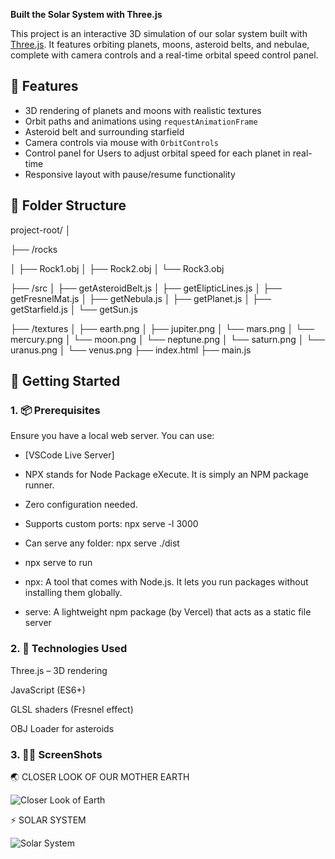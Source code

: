**Built the Solar System with Three.js**

This project is an interactive 3D simulation of our solar system built with [Three.js](https://threejs.org/). It features orbiting planets, moons, asteroid belts, and nebulae, complete with camera controls and a real-time orbital speed control panel.

## 🧭 Features

- 3D rendering of planets and moons with realistic textures
- Orbit paths and animations using `requestAnimationFrame`
- Asteroid belt and surrounding starfield
- Camera controls via mouse with `OrbitControls`
- Control panel for Users to adjust orbital speed for each planet in real-time
- Responsive layout with pause/resume functionality

## 📁 Folder Structure

project-root/
│

├── /rocks

│ ├── Rock1.obj
│ ├── Rock2.obj
│ └── Rock3.obj

├── /src
│ ├── getAsteroidBelt.js
│ ├── getElipticLines.js
│ ├── getFresnelMat.js
│ ├── getNebula.js
│ ├── getPlanet.js
│ ├── getStarfield.js
│ └── getSun.js

├── /textures
│ ├── earth.png
│ ├── jupiter.png
│ └── mars.png
│ └── mercury.png
│ └── moon.png
│ └── neptune.png
│ └── saturn.png
│ └── uranus.png
│ └── venus.png
├── index.html
├── main.js

## 🚀 Getting Started

### 1. 📦 Prerequisites

Ensure you have a local web server. You can use:

- [VSCode Live Server]
- NPX stands for Node Package eXecute. It is simply an NPM package runner.
- Zero configuration needed.
- Supports custom ports: npx serve -l 3000
- Can serve any folder: npx serve ./dist

- npx serve to run
- npx: A tool that comes with Node.js. It lets you run packages without installing them globally.
- serve: A lightweight npm package (by Vercel) that acts as a static file server

### 2. 🧠 Technologies Used
Three.js – 3D rendering

JavaScript (ES6+)

GLSL shaders (Fresnel effect)

OBJ Loader for asteroids

### 3. 🐱‍🏍 ScreenShots

 🌏 CLOSER LOOK OF OUR MOTHER EARTH
 
![Closer Look of Earth](https://github.com/user-attachments/assets/2806aa3e-e42a-4baa-a77e-ef8e08b8c7f1)

 ⚡ SOLAR SYSTEM
 
![Solar System](https://github.com/user-attachments/assets/42c2aa1f-9158-45a3-ba6f-3c6c1d0b7d43)

